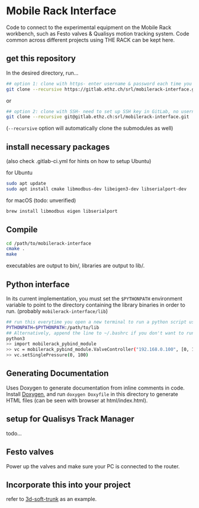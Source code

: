 # Mobile Rack Interface

Code to connect to the experimental equipment on the Mobile Rack workbench, such as Festo valves & Qualisys motion
tracking system. Code common across different projects using THE RACK can be kept here.

## get this repository

In the desired directory, run...
```bash
## option 1: clone with https- enter username & password each time you access remote
git clone --recursive https://gitlab.ethz.ch/srl/mobilerack-interface.git 
```
or
```bash
## option 2: clone with SSH- need to set up SSH key in GitLab, no username / password required
git clone --recursive git@gitlab.ethz.ch:srl/mobilerack-interface.git
```
(`--recursive` option will automatically clone the submodules as well)

## install necessary packages
(also check .gitlab-ci.yml for hints on how to setup Ubuntu)

for Ubuntu

```bash
sudo apt update
sudo apt install cmake libmodbus-dev libeigen3-dev libserialport-dev
```

for macOS (todo: unverified)

```bash
brew install libmodbus eigen libserialport
```

## Compile

```bash
cd /path/to/mobilerack-interface
cmake .
make
```

executables are output to bin/, libraries are output to lib/.

## Python interface
In its current implementation, you must set the `$PYTHONPATH` environment variable to point to the directory containing the library binaries in order to run. (probably `mobilerack-interface/lib`)

```bash
## run this everytime you open a new terminal to run a python script using this library
PYTHONPATH=$PYTHONPATH:/path/to/lib
## Alternatively, append the line to ~/.bashrc if you don't want to run it every time.
python3
>> import mobilerack_pybind_module
>> vc = mobilerack_pybind_module.ValveController("192.168.0.100", [0, 1], 200)
>> vc.setSinglePressure(0, 100)
```

## Generating Documentation

Uses Doxygen to generate documentation from inline comments in code. Install [Doxygen](http://www.doxygen.nl), and
run `doxygen Doxyfile` in this directory to generate HTML files (can be seen with browser at html/index.html).

## setup for Qualisys Track Manager

todo...

## Festo valves

Power up the valves and make sure your PC is connected to the router.

## Incorporate this into your project

refer to [3d-soft-trunk](https://gitlab.ethz.ch/srl/3d-soft-trunk) as an example.